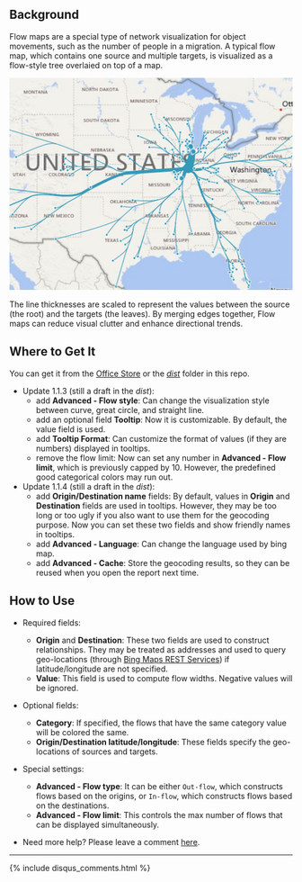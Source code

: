 ## Background

Flow maps are a special type of network visualization for object movements, such as the number of people in a migration. A typical flow map, which contains one source and multiple targets, is visualized as a flow-style tree overlaied on top of a map. 

![](assets/screenshot1.png)

The line thicknesses are scaled to represent the values between the source (the root) and the targets (the leaves). By merging edges together, Flow maps can reduce visual clutter and enhance directional trends. 

## Where to Get It

You can get it from the [Office Store](https://store.office.com/zh-cn/app.aspx?assetid=WA104380901&sourcecorrid=ae7baae3-68e1-488c-b34c-ac1e9f8cc8d7&searchapppos=62&ui=zh-CN&rs=zh-CN&ad=CN&appredirect=false) or the [_dist_](https://github.com/weiweicui/PowerBI-Flowmap/tree/master/dist) folder in this repo.

* Update 1.1.3 (still a draft in the _dist_):
    * add **Advanced - Flow style**: Can change the visualization style between curve, great circle, and straight line.
    * add an optional field **Tooltip**: Now it is customizable. By default, the value field is used.
    * add **Tooltip Format**: Can customize the format of values (if they are numbers) displayed in tooltips.
    * remove the flow limit: Now can set any number in **Advanced - Flow limit**, which is previously capped by 10. However, the predefined good categorical colors may run out.
* Update 1.1.4 (still a draft in the _dist_):
    * add **Origin/Destination name** fields: By default, values in **Origin** and **Destination** fields are used in tooltips. However, they may be too long or too ugly if you also want to use them for the geocoding purpose. Now you can set these two fields and show friendly names in tooltips.
    * add **Advanced - Language**: Can change the language used by bing map.
    * add **Advanced - Cache**: Store the geocoding results, so they can be reused when you open the report next time.

## How to Use
* Required fields: 
    * **Origin** and **Destination**: These two fields are used to construct relationships. They may be treated as addresses and used to query geo-locations (through [Bing Maps REST Services](https://msdn.microsoft.com/en-us/library/ff701713.aspx)) if latitude/longitude are not specified.
    * **Value**: This field is used to compute flow widths. Negative values will be ignored. 
* Optional fields:
    * **Category**: If specified, the flows that have the same category value will be colored the same.
    * **Origin/Destination latitude/longitude**: These fields specify the geo-locations of sources and targets. 

* Special settings:
    * **Advanced - Flow type**: It can be either `Out-flow`, which constructs flows based on the origins, or `In-flow`, which constructs flows based on the destinations.
    * **Advanced - Flow limit**: This controls the max number of flows that can be displayed simultaneously.


* Need more help? Please leave a comment [here](https://weiweicui.github.io/PowerBI-Flowmap).

***
{% include disqus_comments.html %}
